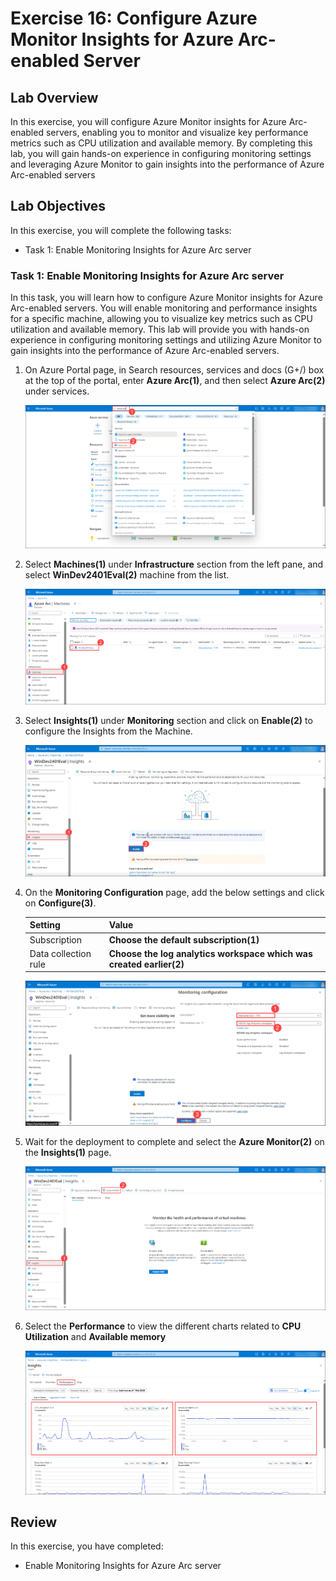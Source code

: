# Exercise 16: Configure Azure Monitor Insights for Azure Arc-enabled Server

## Lab Overview
In this exercise, you will configure Azure Monitor insights for Azure Arc-enabled servers, enabling you to monitor and visualize key performance metrics such as CPU utilization and available memory. By completing this lab, you will gain hands-on experience in configuring monitoring settings and leveraging Azure Monitor to gain insights into the performance of Azure Arc-enabled servers

## Lab Objectives
In this exercise, you will complete the following tasks:

+ Task 1: Enable Monitoring Insights for Azure Arc server

### Task 1: Enable Monitoring Insights for Azure Arc server

In this task, you will learn how to configure Azure Monitor insights for Azure Arc-enabled servers. You will enable monitoring and performance insights for a specific machine, allowing you to visualize key metrics such as CPU utilization and available memory. This lab will provide you with hands-on experience in configuring monitoring settings and utilizing Azure Monitor to gain insights into the performance of Azure Arc-enabled servers.

1. On Azure Portal page, in Search resources, services and docs (G+/) box at the top of the portal, enter **Azure Arc(1)**, and then select **Azure Arc(2)** under services.

   ![](../Images/loganalytics-6.png)

1. Select **Machines(1)** under **Infrastructure** section from the left pane, and select **WinDev2401Eval(2)** machine from the list.

   ![](../Images/monitoring-1.png)

1. Select **Insights(1)** under **Monitoring** section and click on **Enable(2)** to configure the Insights from the Machine.

   ![](../Images/monitoring-2.png)

1. On the **Monitoring Configuration** page, add the below settings and click on **Configure(3)**.

      | Setting | Value|
      |----------|--------|
      | Subscription | **Choose the default subscription(1)** |
      | Data collection rule | **Choose the log analytics workspace which was created earlier(2)**|

   ![](../Images/monitoring-3.png)

1. Wait for the deployment to complete and select the **Azure Monitor(2)** on the **Insights(1)** page.

   ![](../Images/monitoring-4.png)

1. Select the **Performance** to view the different charts related to **CPU Utilization** and **Available memory**

   ![](../Images/monitoring-5.png)


## Review
In this exercise, you have completed:
- Enable Monitoring Insights for Azure Arc server
